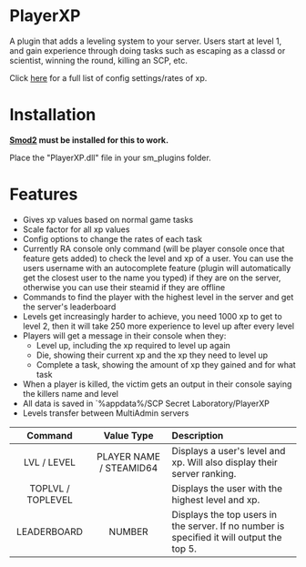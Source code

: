 # PlayerXP

A plugin that adds a leveling system to your server. Users start at level 1, and gain experience through doing tasks such as escaping as a classd or scientist, winning the round, killing an SCP, etc.

Click [here](https://github.com/Cyanox62/PlayerXP/wiki/XP-Config-Settings) for a full list of config settings/rates of xp.

# Installation

**[Smod2](https://github.com/Grover-c13/Smod2) must be installed for this to work.**

Place the "PlayerXP.dll" file in your sm_plugins folder.

# Features
* Gives xp values based on normal game tasks
* Scale factor for all xp values
* Config options to change the rates of each task
* Currently RA console only command (will be player console once that feature gets added) to check the level and xp of a user. You can use the users username with an autocomplete feature (plugin will automatically get the closest user to the name you typed) if they are on the server, otherwise you can use their steamid if they are offline
* Commands to find the player with the highest level in the server and get the server's leaderboard
* Levels get increasingly harder to achieve, you need 1000 xp to get to level 2, then it will take 250 more experience to level up after every level
* Players will get a message in their console when they:
  * Level up, including the xp required to level up again
  * Die, showing their current xp and the xp they need to level up
  * Complete a task, showing the amount of xp they gained and for what task
* When a player is killed, the victim gets an output in their console saying the killers name and level
* All data is saved in `%appdata%/SCP Secret Laboratory/PlayerXP
* Levels transfer between MultiAdmin servers

| Command        | Value Type | Description |
| :-------------: | :---------: | :------ |
| LVL / LEVEL | PLAYER NAME / STEAMID64 | Displays a user's level and xp. Will also display their server ranking. |
| TOPLVL / TOPLEVEL | | Displays the user with the highest level and xp. |
| LEADERBOARD | NUMBER | Displays the top users in the server. If no number is specified it will output the top 5. |
